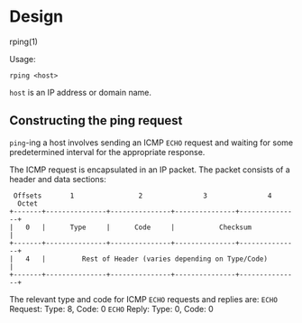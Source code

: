 # Design
rping(1)

Usage:
```
rping <host>
```

`host` is an IP address or domain name.


## Constructing the ping request
`ping`-ing a host involves sending an ICMP `ECHO` request and waiting for some predetermined interval for the appropriate response.

The ICMP request is encapsulated in an IP packet. The packet consists of a header and data sections:

```
 Offsets       1                2               3               4
  Octet
+-------+---------------+---------------+---------------+---------------+
|   0   |      Type     |      Code     |           Checksum            |
+-------+---------------+---------------+---------------+---------------+
|   4   |         Rest of Header (varies depending on Type/Code)        |
+-------+---------------+---------------+---------------+---------------+
```

The relevant type and code for ICMP `ECHO` requests and replies are:
`ECHO` Request: Type: 8, Code: 0
`ECHO` Reply: Type: 0, Code: 0

